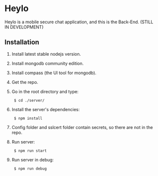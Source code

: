 # Heylo

Heylo is a mobile secure chat application, and this is the Back-End. (STILL IN DEVELOPMENT)

## Installation

1. Install latest stable nodejs version.

2. Install mongodb community edition.

3. Install compass (the UI tool for mongodb).

4. Get the repo.

5. Go in the root directory and type:

        $ cd ./server/

6. Install the server's dependencies:

        $ npm install

7. Config folder and sslcert folder contain secrets, so there are not in the repo.

8. Run server:

        $ npm run start

9. Run server in debug:

        $ npm run debug
